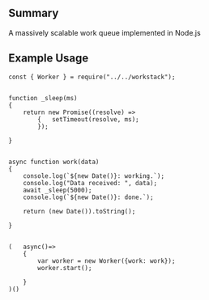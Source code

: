 ## Summary
A massively scalable work queue implemented in Node.js


## Example Usage

```
const { Worker } = require("../../workstack");


function _sleep(ms)
{
    return new Promise((resolve) => 
        {   setTimeout(resolve, ms);
        });

}


async function work(data)
{   
    console.log(`${new Date()}: working.`);
    console.log("Data received: ", data);
    await _sleep(5000);
    console.log(`${new Date()}: done.`);
    
    return (new Date()).toString();

}


(   async()=>
    {   
        var worker = new Worker({work: work});
        worker.start();

    }
)()

```


